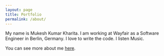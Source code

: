 ```yaml
---
layout: page
title: Portfolio
permalink: /about/
---
```


My name is Mukesh Kumar Kharita. I am working at Wayfair as a Software Engineer in Berlin, Germany. I love to write the code. I listen Music.

You can see more about me [here](http://mukeshkharita.me).
